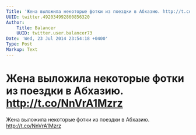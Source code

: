```yaml
---
Title: 'Жена выложила некоторые фотки из поездки в Абхазию. http://t.co/NnVrA1Mzrz'
UUID: twitter.492034992860856320
Author:
    Title: Balancer
    UUID: twitter.user.balancer73
Date: 'Wed, 23 Jul 2014 23:54:18 +0400'
Type: Post
Markup: Text
---
```


# Жена выложила некоторые фотки из поездки в Абхазию. http://t.co/NnVrA1Mzrz

Жена выложила некоторые фотки из поездки в Абхазию.
http://t.co/NnVrA1Mzrz